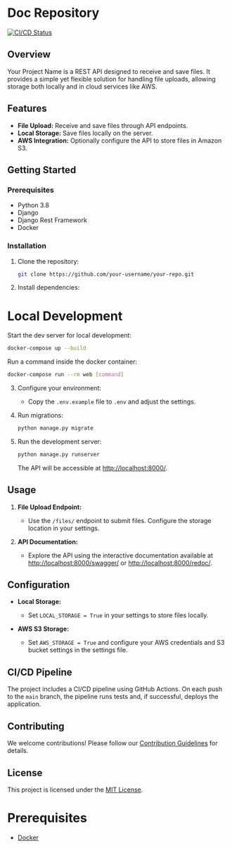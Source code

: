 
# Doc Repository

[![CI/CD Status](https://github.com/StoleMyIceCream/simple-doc-repository/workflows/CI/CD%20Pipeline/badge.svg)](https://github.com/StoleMyIceCream/simple-doc-repository/actions)

## Overview

Your Project Name is a REST API designed to receive and save files. It provides a simple yet flexible solution for handling file uploads, allowing storage both locally and in cloud services like AWS.

## Features

- **File Upload:** Receive and save files through API endpoints.
- **Local Storage:** Save files locally on the server.
- **AWS Integration:** Optionally configure the API to store files in Amazon S3.

## Getting Started

### Prerequisites

- Python 3.8
- Django
- Django Rest Framework
- Docker

### Installation

1. Clone the repository:

   ```bash
   git clone https://github.com/your-username/your-repo.git
   ```

2. Install dependencies:

# Local Development
  
  Start the dev server for local development:
  ```bash
  docker-compose up --build
  ```
  
  Run a command inside the docker container:
  
  ```bash
  docker-compose run --rm web [command]
  ```

3. Configure your environment:

   - Copy the `.env.example` file to `.env` and adjust the settings.

4. Run migrations:

   ```bash
   python manage.py migrate
   ```

5. Run the development server:

   ```bash
   python manage.py runserver
   ```

   The API will be accessible at [http://localhost:8000/](http://localhost:8000/).

## Usage

1. **File Upload Endpoint:**
   - Use the `/files/` endpoint to submit files. Configure the storage location in your settings.

2. **API Documentation:**
   - Explore the API using the interactive documentation available at [http://localhost:8000/swagger/](http://localhost:8000/swagger/) or [http://localhost:8000/redoc/](http://localhost:8000/redoc/).

## Configuration

- **Local Storage:**
  - Set `LOCAL_STORAGE = True` in your settings to store files locally.

- **AWS S3 Storage:**
  - Set `AWS_STORAGE = True` and configure your AWS credentials and S3 bucket settings in the settings file.

## CI/CD Pipeline

The project includes a CI/CD pipeline using GitHub Actions. On each push to the `main` branch, the pipeline runs tests and, if successful, deploys the application.

## Contributing

We welcome contributions! Please follow our [Contribution Guidelines](CONTRIBUTING.md) for details.

## License

This project is licensed under the [MIT License](LICENSE).

# Prerequisites

- [Docker](https://docs.docker.com/docker-for-mac/install/)  


